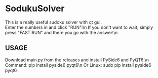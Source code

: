 # SodukuSolver
This is a really useful sudoku solver with qt gui.<br>
Enter the numbers in and click "RUN"!\n
If you don't want to wait, simply press "FAST RUN" and there you go with the answer!\n

## USAGE
Download main.py from the releases and install PySide6 and PyQT6.\n
Command: pip install pyside6 pyqt6\n
Or Linux: sudo pip install pyside6 pyqt6
